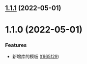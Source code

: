 

## [1.1.1](https://github.com/naihe138/naice-create/compare/1.1.0...1.1.1) (2022-05-01)

# 1.1.0 (2022-05-01)


### Features

* 新增库的模板 ([f665f29](https://github.com/naihe138/naice-create/commit/f665f29ff12ea4dc94b9aa71327b4901fd07e98d))